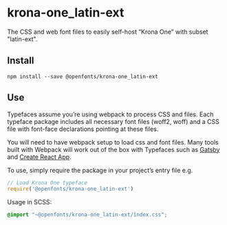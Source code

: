 
# krona-one_latin-ext

The CSS and web font files to easily self-host “Krona One” with subset "latin-ext".

## Install

`npm install --save @openfonts/krona-one_latin-ext`

## Use

Typefaces assume you’re using webpack to process CSS and files. Each typeface
package includes all necessary font files (woff2, woff) and a CSS file with
font-face declarations pointing at these files.

You will need to have webpack setup to load css and font files. Many tools built
with Webpack will work out of the box with Typefaces such as [Gatsby](https://github.com/gatsbyjs/gatsby)
and [Create React App](https://github.com/facebookincubator/create-react-app).

To use, simply require the package in your project’s entry file e.g.

```javascript
// Load Krona One typeface
require('@openfonts/krona-one_latin-ext')
```

Usage in SCSS:
```scss
@import "~@openfonts/krona-one_latin-ext/index.css";
```
